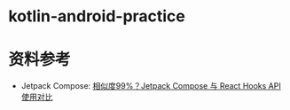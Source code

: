 # kotlin-android-practice

# 资料参考
- Jetpack Compose: [相似度99%？Jetpack Compose 与 React Hooks API使用对比](https://blog.csdn.net/vitaviva/article/details/113784540)
